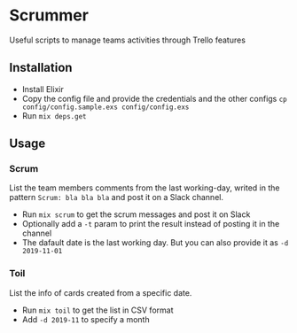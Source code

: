 # Scrummer

Useful scripts to manage teams activities through Trello features

## Installation

- Install Elixir
- Copy the config file and provide the credentials and the other configs `cp config/config.sample.exs config/config.exs`
- Run `mix deps.get`

## Usage

### Scrum

List the team members comments from the last working-day, writed in the pattern `Scrum: bla bla bla` and post it on a Slack channel.

- Run `mix scrum` to get the scrum messages and post it on Slack
- Optionally add a `-t` param to print the result instead of posting it in the channel
- The dafault date is the last working day. But you can also provide it as `-d 2019-11-01` 

### Toil

List the info of cards created from a specific date.

- Run `mix toil` to get the list in CSV format
- Add `-d 2019-11` to specify a month
